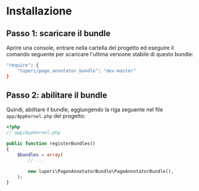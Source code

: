 Installazione
=============

Passo 1: scaricare il bundle
----------------------------

Aprire una console, entrare nella cartella del progetto ed eseguire il
comando seguente per scaricare l'ultima versione stabile di questo bundle:

```bash
"require": {
    "luperi/page_annotator_bundle": "dev-master"
}
```

Passo 2: abilitare il bundle
----------------------------

Quindi, abilitare il bundle, aggiungendo la riga seguente nel file `app/AppKernel.php`
del progetto:

```php
<?php
// app/AppKernel.php

public function registerBundles()
{
    $bundles = array(
        // ...

        new luperi\PagenAnnotatorBundle\PageAnnotatorBundle(),
    );
}
```
